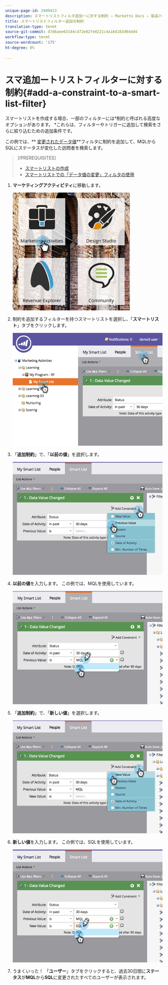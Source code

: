 ```yaml
---
unique-page-id: 2949413
description: スマートリストフィルタ追加ーに対する制約 — Marketto Docs — 製品ドキュメント
title: スマートリストフィルター追加の制約
translation-type: tm+mt
source-git-commit: d7d6aee63144c472e02fe0221c4a164183d04dd4
workflow-type: tm+mt
source-wordcount: '175'
ht-degree: 0%

---
```



# スマ追加ートリストフィルターに対する制約{#add-a-constraint-to-a-smart-list-filter}

スマートリストを作成する場合、一部のフィルターには*制約と呼ばれる高度なオプションがあります。 *これらは、フィルターやトリガーに追加して検索をさらに絞り込むための追加条件です。

この例では、** [変更されたデータ値](../../../../product-docs/core-marketo-concepts/smart-campaigns/flow-actions/change-data-value.md)**フィルタに制約を追加して、MQLからSQLにステータスが変化した訪問者を検索します。

>[!PREREQUISITES]
>
>* [スマートリストの作成](../../../../product-docs/core-marketo-concepts/smart-lists-and-static-lists/creating-a-smart-list/create-a-smart-list.md)
>* [スマートリストでの「データ値の変更」フィルタの使用](use-the-data-value-changed-filter-in-a-smart-list.md)

>



1. **マーケティングアクティビティ**&#x200B;に移動します。

   ![](assets/ma-1.png)

1. 制約を追加するフィルターを持つスマートリストを選択し、「**スマートリスト**」タブをクリックします。

   ![](assets/two-3.png)

1. 「**追加制約**」で、「**以前の値**」を選択します。

   ![](assets/three-3.png)

1. **以前の値**&#x200B;を入力します。 この例では、MQLを使用しています。

   ![](assets/four-2.png)

1. 「**追加制約**」で、「**新しい値**」を選択します。

   ![](assets/five.png)

1. **新しい値**&#x200B;を入力します。 この例では、SQLを使用しています。

   ![](assets/six.png)

1. うまくいった！ 「**ユーザー**」タブをクリックすると、過去30日間に&#x200B;**ステータス**&#x200B;が&#x200B;**MQL**&#x200B;から&#x200B;**SQL**&#x200B;に変更されたすべてのユーザーが表示されます。

